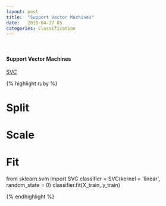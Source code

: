 ```yaml
---
layout: post
title:  "Support Vector Machines"
date:   2018-04-27 05
categories: Classification
---
```

<br />
<h4>Support Vector Machines</h4>
<a href="http://scikit-learn.org/stable/modules/generated/sklearn.svm.SVC.html#sklearn.svm.SVC">
SVC
</a>

{% highlight ruby %}

# Split
# Scale

# Fit
from sklearn.svm import SVC
classifier = SVC(kernel = 'linear', random_state = 0)
classifier.fit(X_train, y_train)

{% endhighlight %}
